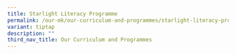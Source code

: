 ```yaml
---
title: Starlight Literacy Programme
permalink: /our-mk/our-curriculum-and-programmes/starlight-literacy-programme/
variant: tiptap
description: ""
third_nav_title: Our Curriculum and Programmes
---
```

